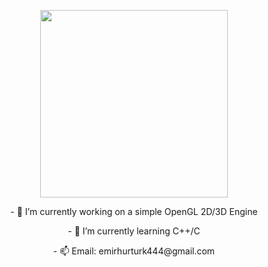
<!--
**ehurturk/ehurturk** is a ✨ _special_ ✨ repository because its `README.md` (this file) appears on your GitHub profile.
-->

<p align="center">
  <img  width="300" height="300" src="https://media.giphy.com/media/oYQ9HRm5Mo7VXeMNVR/giphy.gif">
</p>
<p align="center">
  - 🔭 I’m currently working on a simple OpenGL 2D/3D Engine
</p>
<p align="center">
  - 🌱 I’m currently learning C++/C
</p>
<p align="center">
  - 📫 Email: emirhurturk444@gmail.com
</p>

